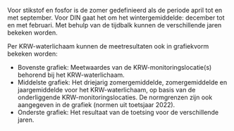 Voor stikstof en fosfor is de zomer gedefinieerd als de periode april tot en met september. Voor DIN gaat het om het wintergemiddelde: december tot en met februari. Met behulp van de tijdbalk kunnen de verschillende jaren bekeken worden.

Per KRW-waterlichaam kunnen de meetresultaten ook in grafiekvorm bekeken worden:

- Bovenste grafiek: Meetwaardes van de KRW-monitoringslocatie(s) behorend bij het KRW-waterlichaam.
- Middelste grafiek: Het driejarig zomergemiddelde, zomergemiddelde en jaargemiddelde voor het KRW-waterlichaam, op basis van de onderliggende KRW-monitoringslocaties. De normgrenzen zijn ook aangegeven in de grafiek (normen uit toetsjaar 2022).
- Onderste grafiek: Het resultaat van de toetsing voor de verschillende jaren.
